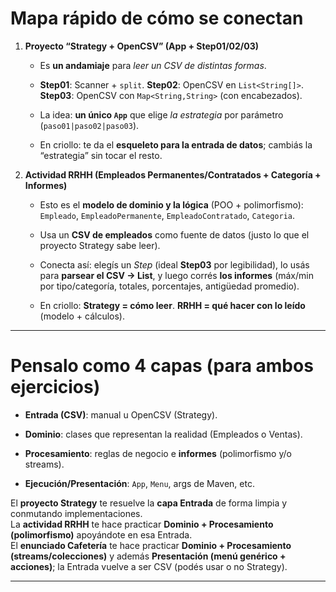 
# Mapa rápido de cómo se conectan

1. **Proyecto “Strategy + OpenCSV” (App + Step01/02/03)**
    
    - Es **un andamiaje** para _leer un CSV de distintas formas_.
        
    - **Step01**: Scanner + `split`. **Step02**: OpenCSV en `List<String[]>`. **Step03**: OpenCSV con `Map<String,String>` (con encabezados).
        
    - La idea: **un único `App`** que elige _la estrategia_ por parámetro (`paso01|paso02|paso03`).
        
    - En criollo: te da el **esqueleto para la entrada de datos**; cambiás la “estrategia” sin tocar el resto.
        
2. **Actividad RRHH (Empleados Permanentes/Contratados + Categoría + Informes)**
    
    - Esto es el **modelo de dominio y la lógica** (POO + polimorfismo): `Empleado`, `EmpleadoPermanente`, `EmpleadoContratado`, `Categoria`.
        
    - Usa un **CSV de empleados** como fuente de datos (justo lo que el proyecto Strategy sabe leer).
        
    - Conecta así: elegís un _Step_ (ideal **Step03** por legibilidad), lo usás para **parsear el CSV → List**, y luego corrés **los informes** (máx/min por tipo/categoría, totales, porcentajes, antigüedad promedio).
        
    - En criollo: **Strategy = cómo leer**. **RRHH = qué hacer con lo leído** (modelo + cálculos).

---

# Pensalo como 4 capas (para ambos ejercicios)

- **Entrada (CSV)**: manual u OpenCSV (Strategy).
    
- **Dominio**: clases que representan la realidad (Empleados o Ventas).
    
- **Procesamiento**: reglas de negocio e **informes** (polimorfismo y/o streams).
    
- **Ejecución/Presentación**: `App`, `Menu`, args de Maven, etc.
    

El **proyecto Strategy** te resuelve la **capa Entrada** de forma limpia y conmutando implementaciones.  
La **actividad RRHH** te hace practicar **Dominio + Procesamiento (polimorfismo)** apoyándote en esa Entrada.  
El **enunciado Cafetería** te hace practicar **Dominio + Procesamiento (streams/colecciones)** y además **Presentación (menú genérico + acciones)**; la Entrada vuelve a ser CSV (podés usar o no Strategy).

---
